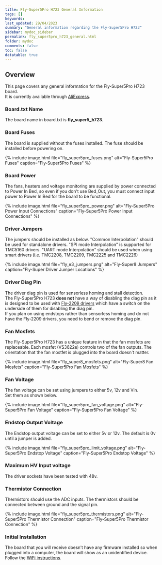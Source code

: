 ```yaml
---
title: Fly-Super5Pro H723 General Information
tags: []
keywords: 
last_updated: 29/04/2023
summary: "General information regarding the Fly-Super5Pro H723"
sidebar: mydoc_sidebar
permalink: fly_super5pro_h723_general.html
folder: mydoc
comments: false
toc: false
datatable: true
---
```


## Overview

This page covers any general information for the Fly-Super5Pro H723 board.  
It is currently available through [AliExpress](https://s.click.aliexpress.com/e/_DFkyueN).  

### Board.txt Name

The board name in board.txt is **fly_super5_h723**.

### Board Fuses

The board is supplied without the fuses installed. The fuse should be installed before powering on.

{% include image.html file="fly_super5pro_fuses.png" alt="Fly-Super5Pro Fuses" caption="Fly-Super5Pro Fuses" %}

### Board Power

The fans, heaters and voltage monitoring are supplied by power connected to Power In Bed, so even if you don't use Bed_Out, you must connect input power to Power In Bed for the board to be functional.  

{% include image.html file="fly_super5pro_power.png" alt="Fly-Super5Pro Power Input Connections" caption="Fly-Super5Pro Power Input Connections" %}

### Driver Jumpers

The jumpers should be installed as below. "Common Interpolation" should be used for standalone drivers. "SPI mode Interpolation" is supported for TMC5160 drivers. "UART mode Interpolation" should be used when using smart drivers (i.e. TMC2208, TMC2209, TMC2225 and TMC2226)

{% include image.html file="fly_e3_jumpers.png" alt="Fly-Super8 Jumpers" caption="Fly-Super Driver Jumper Locations" %}

### Driver Diag Pin

The driver diag pin is used for sensorless homing and stall detection.  
The Fly-Super5Pro H723 **does not** have a way of disabling the diag pin as it is designed to be used with [Fly-2209 drivers](https://s.click.aliexpress.com/e/_DnBFVNR) which have a switch on the underside of them for disabling the diag pin.  
If you plan on using endstops rather than sensorless homing and do not have the Fly-2209 drivers, you need to bend or remove the diag pin.  

### Fan Mosfets

The Fly-Super5Pro H723 has a unique feature in that the fan mosfets are replaceable.
Each mosfet (VS3622e) controls two of the fan outputs.
The orientation that the fan mostfet is plugged into the board doesn't matter.

{% include image.html file="fly_super8_mosfets.png" alt="Fly-Super8 Fan Mosfets" caption="Fly-Super5Pro Fan Mosfets" %}

### Fan Voltage

The fan voltage can be set using jumpers to either 5v, 12v and Vin.  
Set them as shown below.  

{% include image.html file="fly_super5pro_fan_voltage.png" alt="Fly-Super5Pro Fan Voltage" caption="Fly-Super5Pro Fan Voltage" %}

### Endstop Output Voltage

The Endstop output voltage can be set to either 5v or 12v. The default is 0v until a jumper is added.

 {% include image.html file="fly_super5pro_limit_voltage.png" alt="Fly-Super5Pro Endstop Voltage" caption="Fly-Super5Pro Endstop Voltage" %}

### Maximum HV Input voltage

The driver sockets have been tested with 48v.

### Thermistor Connection  

Thermistors should use the ADC inputs. The thermistors should be connected between ground and the signal pin. 

{% include image.html file="fly_super5pro_thermistors.png" alt="Fly-Super5Pro Thermistor Connection" caption="Fly-Super5Pro Thermistor Connection" %}

### Initial Installation

The board that you will receive doesn't have any firmware installed so when plugged into a computer, the board will show as an unidentified device.
Follow the [WiFi instructions](fly_super5pro_h723_connected_wifi.html).